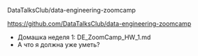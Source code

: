 DataTalksClub/data-engineering-zoomcamp

https://github.com/DataTalksClub/data-engineering-zoomcamp

* Домашка неделя 1: DE_ZoomCamp_HW_1.md
* А что я должна уже уметь?
